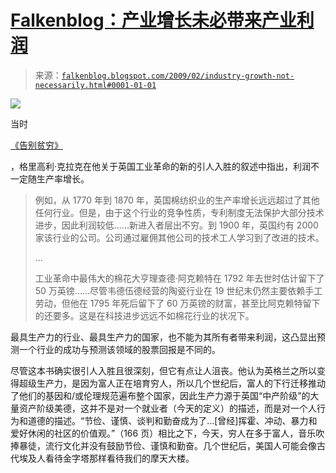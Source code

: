 <!--yml

分类：未分类

日期：2024 年 5 月 12 日 22:22:02

-->

# [Falkenblog：产业增长未必带来产业利润](http://falkenblog.blogspot.com/2009/02/industry-growth-not-necessarily.html#0001-01-01)

> 来源：[`falkenblog.blogspot.com/2009/02/industry-growth-not-necessarily.html#0001-01-01`](http://falkenblog.blogspot.com/2009/02/industry-growth-not-necessarily.html#0001-01-01)

![](https://blogger.googleusercontent.com/img/b/R29vZ2xl/AVvXsEh06n4lau1FeMSiw75PFJRuVTkABw12gITJ6R8QkfMYuFkFTlKOQvKEzFmVC8bGrTw959g2RTKXXGvSmRUpuRW98JfQZWp1sLDKXvyUBEq074_wzo6jGvGvhYZz-b5gJyf0moLDxA/s1600-h/farewell.jpg)

当时

[《告别贫穷》](http://www.amazon.com/Farewell-Alms-Economic-History-Princeton/dp/0691141282/ref=sr_1_1?ie=UTF8&s=books&qid=1234745753&sr=1-1)

，格里高利·克拉克在他关于英国工业革命的新的引人入胜的叙述中指出，利润不一定随生产率增长。

> 例如，从 1770 年到 1870 年，英国棉纺织业的生产率增长远远超过了其他任何行业。但是，由于这个行业的竞争性质，专利制度无法保护大部分技术进步，因此利润较低......新进入者层出不穷。到 1900 年，英国约有 2000 家该行业的公司。公司通过雇佣其他公司的技术工人学习到了改进的技术。
> 
> ...
> 
> 工业革命中最伟大的棉花大亨理查德·阿克赖特在 1792 年去世时估计留下了 50 万英镑......尽管韦德伍德经营的陶瓷行业在 19 世纪末仍然主要依赖手工劳动，但他在 1795 年死后留下了 60 万英镑的财富，甚至比阿克赖特留下的还要多。这是在科技进步远远不如棉花行业的状况下。

最具生产力的行业、最具生产力的国家，也不能为其所有者带来利润，这凸显出预测一个行业的成功与预测该领域的股票回报是不同的。

尽管这本书确实很引人入胜且很深刻，但它有点让人沮丧。他认为英格兰之所以变得超级生产力，是因为富人正在培育穷人，所以几个世纪后，富人的下行迁移推动了他们的基因和/或伦理规范遍布整个国家，因此生产力源于英国“中产阶级”的大量资产阶级美德，这并不是对一个就业者（今天的定义）的描述，而是对一个人行为和道德的描述。“节俭、谨慎、谈判和勤奋成为了...[曾经]挥霍、冲动、暴力和爱好休闲的社区的价值观。”（166 页）相比之下，今天，穷人在多于富人，音乐吹捧暴徒，流行文化并没有鼓励节俭、谨慎和勤奋。几个世纪后，美国人可能会像古代埃及人看待金字塔那样看待我们的摩天大楼。
